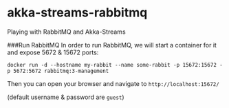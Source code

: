 # akka-streams-rabbitmq
Playing with RabbitMQ and Akka-Streams


###Run RabbitMQ
In order to run RabbitMQ, we will start a container for it and expose 5672 & 15672 ports:

`docker run -d --hostname my-rabbit --name some-rabbit -p 15672:15672 -p 5672:5672 rabbitmq:3-management`

Then you can open your browser and navigate to `http://localhost:15672/`

(default username & password are `guest`)
